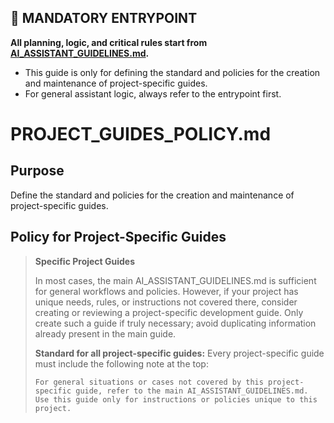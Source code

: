## 🚦 MANDATORY ENTRYPOINT
**All planning, logic, and critical rules start from [AI_ASSISTANT_GUIDELINES.md](../ai_assistant_guides/AI_ASSISTANT_GUIDELINES.md).**

- This guide is only for defining the standard and policies for the creation and maintenance of project-specific guides.
- For general assistant logic, always refer to the entrypoint first.

# PROJECT_GUIDES_POLICY.md

## Purpose
Define the standard and policies for the creation and maintenance of project-specific guides.

## Policy for Project-Specific Guides

> **Specific Project Guides**
>
> In most cases, the main AI_ASSISTANT_GUIDELINES.md is sufficient for general workflows and policies. However, if your project has unique needs, rules, or instructions not covered there, consider creating or reviewing a project-specific development guide. Only create such a guide if truly necessary; avoid duplicating information already present in the main guide.
>
> **Standard for all project-specific guides:**
> Every project-specific guide must include the following note at the top:
>
>     For general situations or cases not covered by this project-specific guide, refer to the main AI_ASSISTANT_GUIDELINES.md. Use this guide only for instructions or policies unique to this project.


